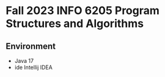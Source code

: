 # Fall 2023 INFO 6205 Program Structures and Algorithms

## Environment
- Java 17
- ide Intellij IDEA
